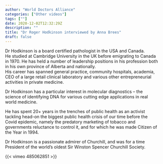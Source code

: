```yaml
---
author: "World Doctors Alliance"
categories: ["Other videos"]
tags: [""]
date: 2020-12-02T12:32:29Z
description: ""
title: "Dr Roger Hodkinson interviewed by Anna Brees"
draft: false
---
```


Dr Hodkinson is a board certified pathologist in the  USA and Canada.  
He studied at Cambridge University in the UK before  emigrating to Canada in 1970. 
He has held a number of leadership  positions in his profession both in his own province of Alberta and  nationally.  
His career has spanned general practice, community  hospitals, academia, CEO of a large retail clinical laboratory and  various other entrepreneurial activities in private medicine.  

Dr Hodkinson has a particular interest in molecular diagnostics – the science of identifying DNA for various cutting edge applications in  real world medicine.  

He has spent 20+ years in the trenches of public health as an  activist tackling head-on the biggest public health crisis of our time  before the Covid epidemic, namely the predatory marketing of tobacco and governments reluctance to control it, and for which he was made Citizen of the Year in 1994.  

Dr Hodkinson is a passionate admirer of Churchill, and was for a time President of the world’s oldest Sir Winston Spencer Churchill Society.  

{{< vimeo 485062851 >}}